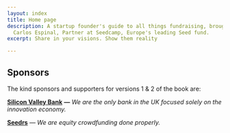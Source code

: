 ```yaml
---
layout: index
title: Home page
description: A startup founder's guide to all things fundraising, brought to you by
  Carlos Espinal, Partner at Seedcamp, Europe's leading Seed fund.
excerpt: Share in your visions. Show them reality

---
```

## Sponsors

The kind sponsors and supporters for versions 1 & 2 of the book are:

[**Silicon Valley Bank**](https://www.svb.com/uk) **—** _We are the only bank in the UK focused solely on the innovation economy._

[**Seedrs**](https://www.seedrs.com/) — _We are equity crowdfunding done properly._